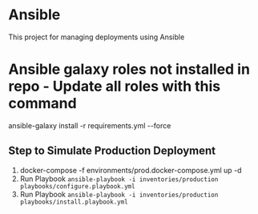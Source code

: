 # Ansible
This project for managing deployments using Ansible

# Ansible galaxy roles not installed in repo - Update all roles with this command
ansible-galaxy install -r requirements.yml --force

## Step to Simulate Production Deployment
1. docker-compose -f environments/prod.docker-compose.yml up -d
1. Run Playbook `ansible-playbook -i inventories/production playbooks/configure.playbook.yml`
1. Run Playbook `ansible-playbook -i inventories/production playbooks/install.playbook.yml`